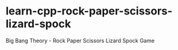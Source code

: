 # learn-cpp-rock-paper-scissors-lizard-spock
Big Bang Theory - Rock Paper Scissors Lizard Spock Game
